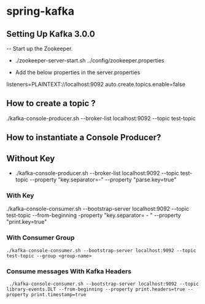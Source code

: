 # spring-kafka

## Setting Up Kafka 3.0.0
-- Start up the Zookeeper.
- ./zookeeper-server-start.sh ../config/zookeeper.properties

- Add the below properties in the server.properties

listeners=PLAINTEXT://localhost:9092
auto.create.topics.enable=false

## How to create a topic ?

./kafka-console-producer.sh --broker-list localhost:9092 --topic test-topic

## How to instantiate a Console Producer?

## Without Key

- ./kafka-console-producer.sh --broker-list localhost:9092 --topic test-topic --property "key.separator=-" --property "parse.key=true"

### With Key

./kafka-console-consumer.sh --bootstrap-server localhost:9092 --topic test-topic --from-beginning -property "key.separator= - " --property "print.key=true"

### With Consumer Group

    ./kafka-console-consumer.sh --bootstrap-server localhost:9092 --topic test-topic --group <group-name>
  
### Consume messages With Kafka Headers
  
     ./kafka-console-consumer.sh --bootstrap-server localhost:9092 --topic library-events.DLT --from-beginning --property print.headers=true --property print.timestamp=true
  

  
  
